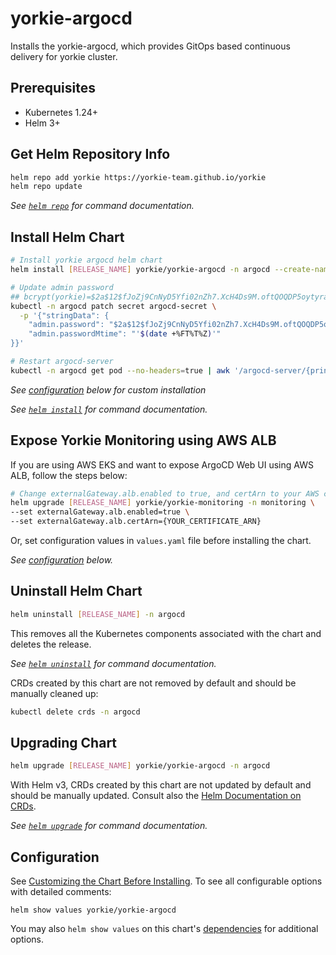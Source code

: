 # yorkie-argocd

Installs the yorkie-argocd, which provides GitOps based continuous delivery for yorkie cluster.

## Prerequisites

- Kubernetes 1.24+
- Helm 3+

## Get Helm Repository Info

```bash
helm repo add yorkie https://yorkie-team.github.io/yorkie
helm repo update
```

_See [`helm repo`](https://helm.sh/docs/helm/helm_repo/) for command documentation._

## Install Helm Chart

```bash
# Install yorkie argocd helm chart
helm install [RELEASE_NAME] yorkie/yorkie-argocd -n argocd --create-namespace

# Update admin password
## bcrypt(yorkie)=$2a$12$fJoZj9CnNyD5Yfi02nZh7.XcH4Ds9M.oftQOQDP5oytyra9cP6Dny
kubectl -n argocd patch secret argocd-secret \
  -p '{"stringData": {
    "admin.password": "$2a$12$fJoZj9CnNyD5Yfi02nZh7.XcH4Ds9M.oftQOQDP5oytyra9cP6Dny",
    "admin.passwordMtime": "'$(date +%FT%T%Z)'"
}}'

# Restart argocd-server
kubectl -n argocd get pod --no-headers=true | awk '/argocd-server/{print $1}'| xargs kubectl delete -n argocd pod
```

_See [configuration](#configuration) below for custom installation_

_See [`helm install`](https://helm.sh/docs/helm/helm_install/) for command documentation._

## Expose Yorkie Monitoring using AWS ALB

If you are using AWS EKS and want to expose ArgoCD Web UI using AWS ALB, follow the steps below:

```bash
# Change externalGateway.alb.enabled to true, and certArn to your AWS certificate ARN issued in AWS Certificate Manager
helm upgrade [RELEASE_NAME] yorkie/yorkie-monitoring -n monitoring \
--set externalGateway.alb.enabled=true \
--set externalGateway.alb.certArn={YOUR_CERTIFICATE_ARN}
```

Or, set configuration values in `values.yaml` file before installing the chart.

_See [configuration](#configuration) below._

## Uninstall Helm Chart

```bash
helm uninstall [RELEASE_NAME] -n argocd
```

This removes all the Kubernetes components associated with the chart and deletes the release.

_See [`helm uninstall`](https://helm.sh/docs/helm/helm_uninstall/) for command documentation._

CRDs created by this chart are not removed by default and should be manually cleaned up:

```bash
kubectl delete crds -n argocd
```

## Upgrading Chart

```bash
helm upgrade [RELEASE_NAME] yorkie/yorkie-argocd -n argocd
```

With Helm v3, CRDs created by this chart are not updated by default and should be manually updated.
Consult also the [Helm Documentation on CRDs](https://helm.sh/docs/chart_best_practices/custom_resource_definitions).

_See [`helm upgrade`](https://helm.sh/docs/helm/helm_upgrade/) for command documentation._

## Configuration

See [Customizing the Chart Before Installing](https://helm.sh/docs/intro/using_helm/#customizing-the-chart-before-installing). To see all configurable options with detailed comments:

```console
helm show values yorkie/yorkie-argocd
```

You may also `helm show values` on this chart's [dependencies](#dependencies) for additional options.